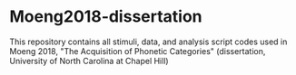 # Moeng2018-dissertation
This repository contains all stimuli, data, and analysis script codes used in Moeng 2018, "The Acquisition of Phonetic Categories" (dissertation, University of North Carolina at Chapel Hill)
